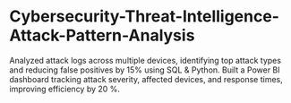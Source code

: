 # Cybersecurity-Threat-Intelligence-Attack-Pattern-Analysis
Analyzed attack logs across multiple devices, identifying top attack types and reducing false positives by 15% using SQL &amp; Python. Built a Power BI dashboard tracking attack severity, affected devices, and response times, improving efficiency by 20 %. 
